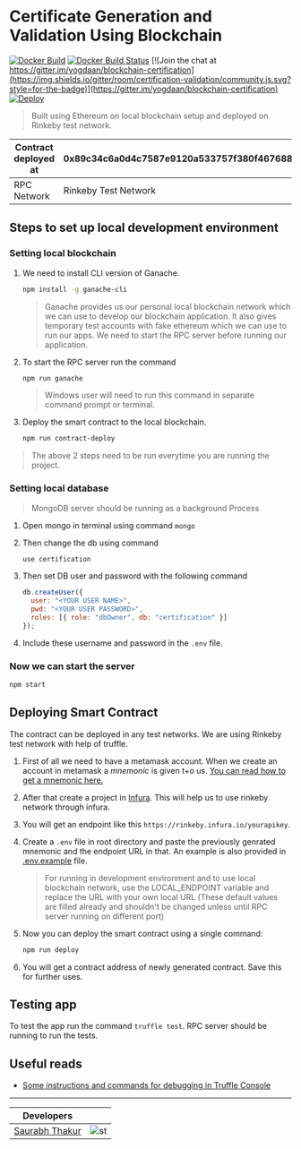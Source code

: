 # Certificate Generation and Validation Using Blockchain

[![Docker Build](https://img.shields.io/docker/automated/thakursaurabh1998/blockchain-certification.svg?style=for-the-badge)](https://hub.docker.com/r/thakursaurabh1998/blockchain-certification)
[![Docker Build Status](https://img.shields.io/docker/build/thakursaurabh1998/blockchain-certification.svg?style=for-the-badge)](https://hub.docker.com/r/thakursaurabh1998/blockchain-certification)
[![Join the chat at https://gitter.im/yogdaan/blockchain-certification](https://img.shields.io/gitter/room/certification-validation/community.js.svg?style=for-the-badge)](https://gitter.im/yogdaan/blockchain-certification)  
[![Deploy](https://www.herokucdn.com/deploy/button.png)](https://heroku.com/deploy)

> Built using Ethereum on local blockchain setup and deployed on Rinkeby test network.

| Contract deployed at | 0x89c34c6a0d4c7587e9120a533757f380f4676887 |
| -------------------- | ------------------------------------------ |
| RPC Network          | Rinkeby Test Network                       |

## Steps to set up local development environment

### Setting local blockchain

1. We need to install CLI version of Ganache.

   ```bash
   npm install -g ganache-cli
   ```

   > Ganache provides us our personal local blockchain network which we can use to develop our blockchain application. It also gives temporary test accounts with fake ethereum which we can use to run our apps. We need to start the RPC server before running our application.

1. To start the RPC server run the command

   ```bash
   npm run ganache
   ```

   > Windows user will need to run this command in separate command prompt or terminal.

1. Deploy the smart contract to the local blockchain.

   ```bash
   npm run contract-deploy
   ```

> The above 2 steps need to be run everytime you are running the project.

### Setting local database

> MongoDB server should be running as a background Process

1. Open mongo in terminal using command `mongo`

1. Then change the db using command

   ```bash
   use certification
   ```

1. Then set DB user and password with the following command

   ```javascript
   db.createUser({
     user: "<YOUR USER NAME>",
     pwd: "<YOUR USER PASSWORD>",
     roles: [{ role: "dbOwner", db: "certification" }]
   });
   ```

1. Include these username and password in the `.env` file.

### Now we can start the server

```bash
npm start
```

## Deploying Smart Contract

The contract can be deployed in any test networks. We are using Rinkeby test network with help of truffle.

1. First of all we need to have a metamask account. When we create an account in metamask a _mnemonic_ is given t+o us. [You can read how to get a mnemonic here.](https://support.dex.top/hc/en-us/articles/360004125614-How-to-Create-Mnemonic-Phrase-with-MetaMask-)

1. After that create a project in [Infura](https://infura.io). This will help us to use rinkeby network through infura.

1. You will get an endpoint like this `https://rinkeby.infura.io/yourapikey`.

1. Create a `.env` file in root directory and paste the previously genrated mnemonic and the endpoint URL in that. An example is also provided in [.env.example](.env) file.

   > For running in development environment and to use local blockchain network, use the LOCAL_ENDPOINT variable and replace the URL with your own local URL (These default values are filled already and shouldn't be changed unless until RPC server running on different port)

1. Now you can deploy the smart contract using a single command:

   ```BASH
   npm run deploy
   ```

1. You will get a contract address of newly generated contract. Save this for further uses.

## Testing app

To test the app run the command `truffle test`. RPC server should be running to run the tests.

## Useful reads

- [Some instructions and commands for debugging in Truffle Console](./instructions/COMMANDS.md)

---

| Developers                                             |                                                               |
| ------------------------------------------------------ | ------------------------------------------------------------- |
| [Saurabh Thakur](https://github.com/thakursaurabh1998) | ![st](https://avatars0.githubusercontent.com/u/18613564?s=50) |
